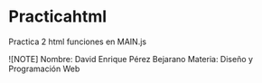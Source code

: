 # Practicahtml
Practica 2 html funciones en MAIN.js

![NOTE]
Nombre: David Enrique Pérez Bejarano
Materia: Diseño y Programación Web
